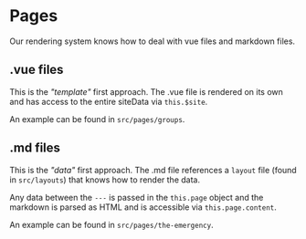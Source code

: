 # Pages

Our rendering system knows how to deal with vue files and markdown files.

## .vue files

This is the *"template"* first approach. The .vue file is rendered on its own and has access to the entire siteData via `this.$site`.

An example can be found in `src/pages/groups`.

## .md files

This is the *"data"* first approach. The .md file references a `layout` file (found in `src/layouts`) that knows how to render the data.

Any data between the `---` is passed in the `this.page` object and the markdown is parsed as HTML and is accessible via `this.page.content`.

An example can be found in `src/pages/the-emergency`.
